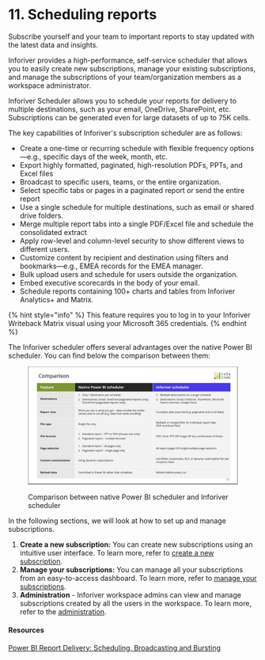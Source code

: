 # 11. Scheduling reports

Subscribe yourself and your team to important reports to stay updated with the latest data and insights.

Inforiver provides a high-performance, self-service scheduler that allows you to easily create new subscriptions, manage your existing subscriptions, and manage the subscriptions of your team/organization members as a workspace administrator.&#x20;

Inforiver Scheduler allows you to schedule your reports for delivery to multiple destinations, such as your email, OneDrive, SharePoint, etc. Subscriptions can be generated even for large datasets of up to 75K cells.

The key capabilities of Inforiver's subscription scheduler are as follows:

* Create a one-time or recurring schedule with flexible frequency options—e.g., specific days of the week, month, etc.
* Export highly formatted, paginated, high-resolution PDFs, PPTs, and Excel files
* Broadcast to specific users, teams, or the entire organization​.
* Select specific tabs or pages in a paginated report or send the entire report
* Use a single schedule for multiple destinations, such as email or shared drive folders.
* Merge multiple report tabs into a single PDF/Excel file and schedule the consolidated extract
* Apply row-level and column-level security to show different views to different users.
* Customize content by recipient and destination using filters and bookmarks—e.g., EMEA records for the EMEA manager.
* Bulk upload users and schedule for users outside the organization.
* Embed executive scorecards in the body of your email.
* Schedule reports containing 100+ charts and tables from Inforiver Analytics+ and Matrix.

{% hint style="info" %}
This feature requires you to log in to your Inforiver Writeback Matrix visual using your Microsoft 365 credentials.
{% endhint %}

The Inforiver scheduler offers several advantages over the native Power BI scheduler. You can find below the comparison between them:

<figure><img src="../../.gitbook/assets/image (1112).png" alt=""><figcaption><p>Comparison between native Power BI scheduler and Inforiver scheduler</p></figcaption></figure>

In the following sections, we will look at how to set up and manage subscriptions.

1. **Create a new subscription:** You can create new subscriptions using an intuitive user interface. To learn more, refer to [create a new subscription](create-new-subscription/select-a-report.md).
2. **Manage your subscriptions:** You can manage all your subscriptions from an easy-to-access dashboard. To learn more, refer to [manage your subscriptions](manage-your-subscriptions.md).
3. **Administration** - Inforiver workspace admins can view and manage subscriptions created by all the users in the workspace. To learn more, refer to the [administration](administration.md).

#### Resources

[Power BI Report Delivery: Scheduling, Broadcasting and Bursting](https://inforiver.com/blog/enterprise/power-bi-report-delivery-scheduling-broadcasting-bursting/)
